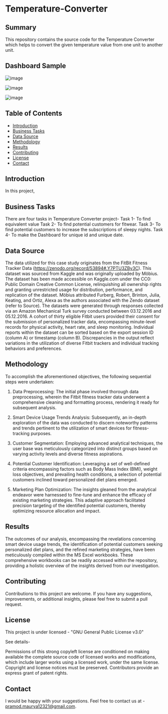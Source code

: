 # Temperature-Converter

## Summary 

This repository contains the source code for the Temperature Converter which helps to convert the given temperature value from one unit to another unit. 

## Dashboard Sample

![image](https://github.com/Pramod2021-24IT/Temperature-Converter/assets/95674009/988cd039-c23b-4997-ae20-5c466ed9826d)

![image](https://github.com/Pramod2021-24IT/Temperature-Converter/assets/95674009/439978c1-bee9-491c-88fd-197d2b1e70ec)

![image](https://github.com/Pramod2021-24IT/Temperature-Converter/assets/95674009/f9009f98-0427-447b-af04-6ccae130dd4b)



## Table of Contents

* [Introduction](#introduction)
* [Business Tasks](#business-tasks)
* [Data Source](#data-source)
* [Methodology](#methodology)
* [Results](#results) 
* [Contributing](#contributing)
* [License](#license)
* [Contact](#contact)
  
## Introduction

In this project, 

## Business Tasks

There are four tasks in Temperature Converter project-
Task 1- To find equivalent value
Task 2- To find potential customers for fitwear.
Task 3- To find potential customers to increase the subscriptions of sleepy nights.
Task 4- To make the Dashboard for unique id and unique date.

## Data Source

The data utilized for this case study originates from the FitBit Fitness Tracker Data (https://zenodo.org/record/53894#.Y7PTU3ZBy3C). This dataset was sourced from Kaggle and was originally uploaded by Möbius. The dataset has been made accessible on Kaggle.com under the CC0: Public Domain Creative Common License, relinquishing all ownership rights and granting unrestricted usage for distribution, performance, and replication of the dataset. Möbius attributed Furberg, Robert, Brinton, Julia, Keating, and Ortiz, Alexa as the authors associated with the Zendo dataset (refer to Source).
The datasets were generated through responses collected via an Amazon Mechanical Turk survey conducted between 03.12.2016 and 05.12.2016. A cohort of thirty eligible Fitbit users provided their consent for the submission of personalized tracker data, encompassing minute-level records for physical activity, heart rate, and sleep monitoring. Individual reports within the dataset can be sorted based on the export session ID (column A) or timestamp (column B). Discrepancies in the output reflect variations in the utilization of diverse Fitbit trackers and individual tracking behaviors and preferences.

## Methodology

To accomplish the aforementioned objectives, the following sequential steps were undertaken:

1. Data Preprocessing:
   The initial phase involved thorough data preprocessing, wherein the Fitbit fitness tracker data underwent a comprehensive cleaning and formatting process, rendering it ready for subsequent analysis.

2. Smart Device Usage Trends Analysis:
   Subsequently, an in-depth exploration of the data was conducted to discern noteworthy patterns and trends pertinent to the utilization of smart devices for fitness-tracking purposes.
   
4. Customer Segmentation:
   Employing advanced analytical techniques, the user base was meticulously categorized into distinct groups based on varying activity levels and diverse fitness aspirations.
   
6. Potential Customer Identification:
   Leveraging a set of well-defined criteria encompassing factors such as Body Mass Index (BMI), weight loss objectives, and prevailing health conditions, a selection of potential customers inclined toward personalized diet plans emerged.

7. Marketing Plan Optimization:
   The insights gleaned from the analytical endeavor were harnessed to fine-tune and enhance the efficacy of existing marketing strategies. This adaptive approach facilitated precision targeting of the identified potential customers, thereby optimizing resource allocation and impact.

## Results

The outcomes of our analysis, encompassing the revelations concerning smart device usage trends, the identification of potential customers seeking personalized diet plans, and the refined marketing strategies, have been meticulously compiled within the MS Excel workbooks. These comprehensive workbooks can be readily accessed within the repository, providing a holistic overview of the insights derived from our investigation.

## Contributing

Contributions to this project are welcome. If you have any suggestions, improvements, or additional insights, please feel free to submit a pull request.

## License
This project is under licensed - "GNU General Public License v3.0"

See details- 

Permissions of this strong copyleft license are conditioned on making available the complete source code of licensed works and modifications, which include larger works using a licensed work, under the same license. Copyright and license notices must be preserved. Contributors provide an express grant of patent rights.

## Contact
I would be happy with your suggestions. Feel free to contact us at - pramod.maurya12321@gmail.com.
